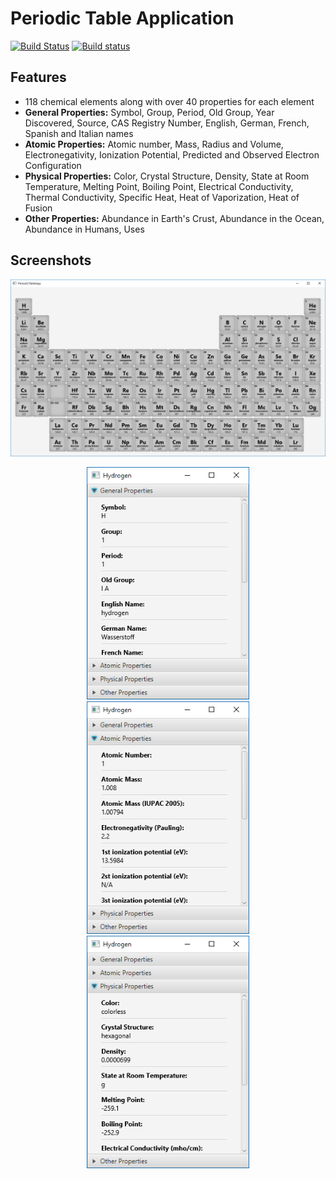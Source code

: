 Periodic Table Application
=============================

[![Build Status](https://travis-ci.org/florin141/periodic-table.svg?branch=master)](https://travis-ci.org/florin141/periodic-table)    [![Build status](https://ci.appveyor.com/api/projects/status/b0h1ddjb1fur68sn?svg=true)](https://ci.appveyor.com/project/florin141/periodic-table-1u29r)

## Features

* 118 chemical elements along with over 40 properties for each element
* <b>General Properties:</b> Symbol, Group, Period, Old Group, Year Discovered, Source, CAS Registry Number, English, German, French, Spanish and Italian names
* <b>Atomic Properties:</b> Atomic number, Mass, Radius and Volume, Electronegativity, Ionization Potential, Predicted and Observed Electron Configuration
* <b>Physical Properties:</b> Color, Crystal Structure, Density, State at Room Temperature, Melting Point, Boiling Point, Electrical Conductivity, Thermal Conductivity, Specific Heat, Heat of Vaporization, Heat of Fusion
* <b>Other Properties:</b> Abundance in Earth's Crust, Abundance in the Ocean, Abundance in Humans, Uses

## Screenshots

<p align="center">
  <img src="https://github.com/florin141/periodic-table/blob/master/_screenshot/PeriodicTableMain.png" >
  <div align="center">
    <img src="https://github.com/florin141/periodic-table/blob/master/_screenshot/AtomDetailsViewDemo01.png" width=260>
    <img src="https://github.com/florin141/periodic-table/blob/master/_screenshot/AtomDetailsViewDemo02.png" width=260>
    <img src="https://github.com/florin141/periodic-table/blob/master/_screenshot/AtomDetailsViewDemo03.png" width=260>
  </div>
</p>
